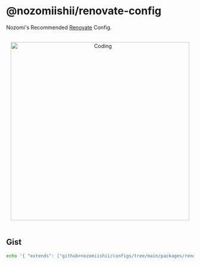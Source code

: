 # @nozomiishii/renovate-config

Nozomi's Recommended [Renovate](https://docs.renovatebot.com/) Config.

<!-- Main Image -->
<br>
<div align="center">
  <img src="https://media.giphy.com/media/f7b9ltJ4FrhnsKjYx2/giphy.gif" alt="Coding" width="480" />
</div>
<br>

## Gist

```bash
echo '{ "extends": ["github>nozomiishii/configs/tree/main/packages/renovate-config"] }' > .github/renovate.json
```
